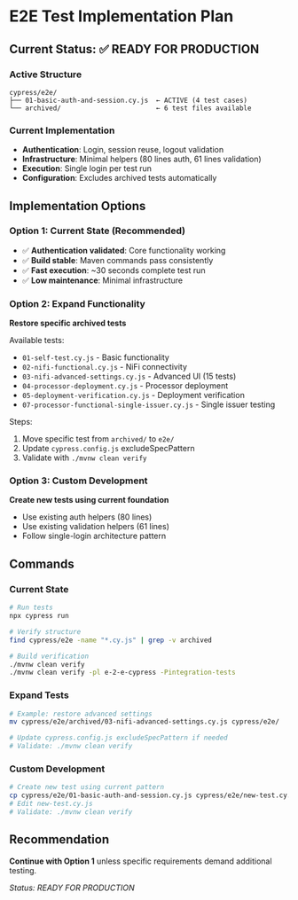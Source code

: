 # E2E Test Implementation Plan

## Current Status: ✅ **READY FOR PRODUCTION**

### Active Structure
```
cypress/e2e/
├── 01-basic-auth-and-session.cy.js  ← ACTIVE (4 test cases)
└── archived/                        ← 6 test files available
```

### Current Implementation
- **Authentication**: Login, session reuse, logout validation
- **Infrastructure**: Minimal helpers (80 lines auth, 61 lines validation)
- **Execution**: Single login per test run
- **Configuration**: Excludes archived tests automatically

## Implementation Options

### Option 1: Current State (Recommended)
- ✅ **Authentication validated**: Core functionality working
- ✅ **Build stable**: Maven commands pass consistently  
- ✅ **Fast execution**: ~30 seconds complete test run
- ✅ **Low maintenance**: Minimal infrastructure

### Option 2: Expand Functionality
**Restore specific archived tests**

Available tests:
- `01-self-test.cy.js` - Basic functionality
- `02-nifi-functional.cy.js` - NiFi connectivity
- `03-nifi-advanced-settings.cy.js` - Advanced UI (15 tests)
- `04-processor-deployment.cy.js` - Processor deployment
- `05-deployment-verification.cy.js` - Deployment verification
- `07-processor-functional-single-issuer.cy.js` - Single issuer testing

Steps:
1. Move specific test from `archived/` to `e2e/`
2. Update `cypress.config.js` excludeSpecPattern
3. Validate with `./mvnw clean verify`

### Option 3: Custom Development
**Create new tests using current foundation**
- Use existing auth helpers (80 lines)
- Use existing validation helpers (61 lines)
- Follow single-login architecture pattern

## Commands

### Current State
```bash
# Run tests
npx cypress run

# Verify structure  
find cypress/e2e -name "*.cy.js" | grep -v archived

# Build verification
./mvnw clean verify
./mvnw clean verify -pl e-2-e-cypress -Pintegration-tests
```

### Expand Tests
```bash
# Example: restore advanced settings
mv cypress/e2e/archived/03-nifi-advanced-settings.cy.js cypress/e2e/

# Update cypress.config.js excludeSpecPattern if needed
# Validate: ./mvnw clean verify
```

### Custom Development
```bash
# Create new test using current pattern
cp cypress/e2e/01-basic-auth-and-session.cy.js cypress/e2e/new-test.cy.js
# Edit new-test.cy.js
# Validate: ./mvnw clean verify
```

## Recommendation

**Continue with Option 1** unless specific requirements demand additional testing.

*Status: READY FOR PRODUCTION*
